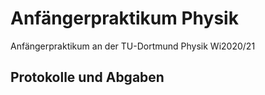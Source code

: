 # Anfängerpraktikum Physik
Anfängerpraktikum an der TU-Dortmund Physik Wi2020/21

## Protokolle und Abgaben
